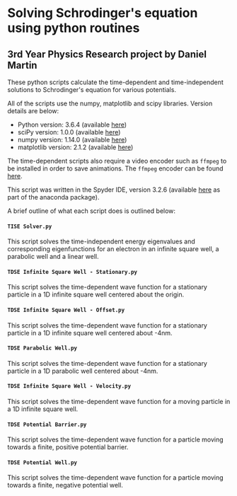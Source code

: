 # Solving Schrodinger's equation using python routines
## 3rd Year Physics Research project by Daniel Martin

These python scripts calculate the time-dependent and time-independent solutions to Schrodinger's
equation for various potentials. 

All of the scripts use the numpy, matplotlib and scipy libraries. Version details are below:
- Python version: 3.6.4 (available [here](https://www.python.org/ "Python home page"))
- sciPy version: 1.0.0 (available [here](https://www.scipy.org/ "SciPy home page"))
- numpy version: 1.14.0 (available [here](http://www.numpy.org/ "Numpy home page"))
- matplotlib version: 2.1.2 (available [here](https://matplotlib.org/ "Matplotlib home page"))

The time-dependent scripts also require a video encoder such as ```ffmpeg``` to be installed in order
to save animations. The ```ffmpeg``` encoder can be found [here](https://www.ffmpeg.org/ "ffmpeg homepage").

This script was written in the Spyder IDE, version 3.2.6 (available [here](https://anaconda.org/anaconda/spyder) 
as part of the anaconda package).

A brief outline of what each script does is outlined below:

#### ```TISE Solver.py```

This script solves the time-independent energy eigenvalues and corresponding eigenfunctions for an electron
in an infinite square well, a parabolic well and a linear well.

#### ```TDSE Infinite Square Well - Stationary.py```

This script solves the time-dependent wave function for a stationary particle in a 1D infinite square well
centered about the origin.

#### ```TDSE Infinite Square Well - Offset.py```

This script solves the time-dependent wave function for a stationary particle in a 1D infinite square well
centered about -4nm.

#### ```TDSE Parabolic Well.py```

This script solves the time-dependent wave function for a stationary particle in a 1D parabolic well
centered about -4nm.

#### ```TDSE Infinite Square Well - Velocity.py```

This script solves the time-dependent wave function for a moving particle in a 1D infinite square well.

#### ```TDSE Potential Barrier.py```

This script solves the time-dependent wave function for a particle moving towards a finite, positive potential barrier.

#### ```TDSE Potential Well.py```

This script solves the time-dependent wave function for a particle moving towards a finite, negative potential well.
